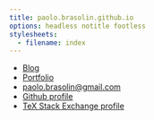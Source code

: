 ```yaml
---
title: paolo.brasolin.github.io
options: headless notitle footless
stylesheets:
  - filename: index
---
```


<div class="floater">

<div class="glyph"
><div></div><div></div><div></div><div></div><div></div><div></div><div></div
><div></div><div></div><div></div><div></div><div></div><div></div><div></div
><div></div><div></div><div></div><div></div><div></div><div></div><div></div
><div></div><div></div><div></div><div></div><div></div><div></div><div></div
><div></div><div></div><div></div><div></div><div></div><div></div><div></div
><div></div><div></div><div></div><div></div><div></div><div></div><div></div
><div></div><div></div><div></div><div></div><div></div><div></div><div></div
><div></div><div></div><div></div><div></div><div></div><div></div><div></div
><div></div><div></div><div></div><div></div><div></div><div></div><div></div
><div></div><div></div><div></div><div></div><div></div><div></div><div></div
><div></div><div></div><div></div><div></div><div></div><div></div><div></div
><div></div><div></div><div></div><div></div><div></div><div></div><div></div
><div></div><div></div><div></div><div></div><div></div><div></div><div></div
><div></div><div></div><div></div><div></div><div></div><div></div><div></div
><div></div><div></div><div></div><div></div><div></div><div></div><div></div
><div></div><div></div><div></div><div></div><div></div><div></div><div></div
><div></div><div></div><div></div><div></div><div></div><div></div><div></div
><div></div><div></div><div></div><div></div><div></div><div></div><div></div
><div></div><div></div><div></div><div></div><div></div><div></div><div></div
><div></div><div></div><div></div><div></div><div></div><div></div><div></div
><div></div><div></div><div></div><div></div><div></div><div></div><div></div
><div></div><div></div><div></div><div></div><div></div><div></div><div></div
><div></div><div></div><div></div><div></div><div></div><div></div><div></div
><div></div><div></div><div></div><div></div><div></div><div></div><div></div
><div></div><div></div><div></div><div></div><div></div><div></div><div></div
><div></div><div></div><div></div><div></div><div></div><div></div><div></div
><div></div><div></div><div></div><div></div><div></div><div></div><div></div
><div></div><div></div><div></div><div></div><div></div><div></div><div></div
><div></div><div></div><div></div><div></div><div></div><div></div><div></div
><div></div><div></div><div></div><div></div><div></div><div></div><div></div
><div></div><div></div><div></div><div></div><div></div><div></div><div></div
><div></div><div></div><div></div><div></div><div></div><div></div><div></div
><div></div><div></div><div></div><div></div><div></div><div></div><div></div
><div></div><div></div><div></div><div></div><div></div><div></div><div></div
><div></div><div></div><div></div><div></div><div></div><div></div><div></div
><div></div><div></div><div></div><div></div><div></div><div></div><div></div
><div></div><div></div><div></div><div></div><div></div><div></div><div></div
><div></div><div></div><div></div><div></div><div></div><div></div><div></div
><div></div><div></div><div></div><div></div><div></div
></div>

<nav>
<ul>
  <li><a href="blog">Blog</a>
  <li><a href="portfolio">Portfolio</a>
  <li class="email"><a
      href="mailto:{{site.author.email}}"
      >paolo.brasolin<span>@gmail.com</span></a>
  <li class="github profile"><a
      href="https://github.com/paolobrasolin/"
      >Github profile</a>
  <li class="tex-stackexchange profile"><a
      href="http://tex.stackexchange.com/users/82186/paolo-brasolin"
      >TeX Stack Exchange profile</a>
</ul>
</nav>

</div>
